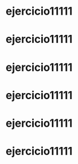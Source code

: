 # ejercicio11111 
# ejercicio11111 
# ejercicio11111 
# ejercicio11111 
# ejercicio11111 
# ejercicio11111 
